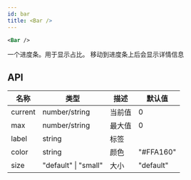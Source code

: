```yaml
---
id: bar
title: <Bar />
---
```


```xml
<Bar />
```

一个进度条。用于显示占比。
移动到进度条上后会显示详情信息

## API

| 名称 | 类型 | 描述 | 默认值 |
| ---- | ---- | ---- | ---- | 
| current | number/string | 当前值 | 0 |
| max | number/string | 最大值 | 0 |
| label | string | 标签 |  |
| color | string | 颜色 | "#FFA160" |
| size | "default" \| "small" | 大小 | "default" |
